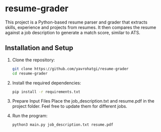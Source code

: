 # resume-grader

This project is a Python-based resume parser and grader that extracts skills, experience and projects from resumes. It then compares the resume against a job description to generate a match score, similar to ATS.

## Installation and Setup

1. Clone the repository:
   ```bash
   git clone https://github.com/yavrohatgi/resume-grader
   cd resume-grader
   ```

2. Install the required dependencies:
   ```bash
   pip install -r requirements.txt
   ```

3. Prepare Input Files
Place the job_description.txt and resume.pdf in the project folder. Feel free to update them for different jobs.

4. Run the program:
   ```bash
   python3 main.py job_description.txt resume.pdf
   ```